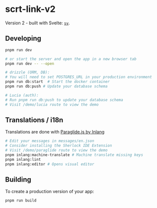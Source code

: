 # scrt-link-v2

Version 2 - built with Svelte: [`sv`](https://github.com/sveltejs/cli).

## Developing

```bash
pnpm run dev

# or start the server and open the app in a new browser tab
pnpm run dev -- --open

# drizzle (ORM, DB):
# You will need to set POSTGRES_URL in your production environment
pnpm run db:start  # Start the docker container
pnpm run db:push # Update your database schema

# Lucia (auth):
# Run pnpm run db:push to update your database schema
# Visit /demo/lucia route to view the demo

```

## Translations / i18n

Translations are done with [Paraglide.js by Inlang](https://inlang.com/m/gerre34r/library-inlang-paraglideJs)

```bash
# Edit your messages in messages/en.json
# Consider installing the Sherlock IDE Extension
# Visit /demo/paraglide route to view the demo
pnpm inlang:machine-translate # Machine translate missing keys
pnpm inlang:lint
pnpm inlang:editor # Opens visual editor
```

## Building

To create a production version of your app:

```bash
pnpm run build
```
